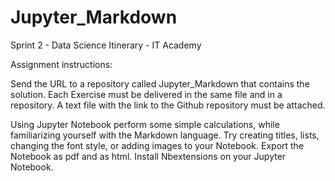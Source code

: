 # Jupyter_Markdown
Sprint 2 - Data Science Itinerary - IT Academy

Assignment instructions:

Send the URL to a repository called Jupyter_Markdown that contains the solution. 
Each Exercise must be delivered in the same file and in a repository. 
A text file with the link to the Github repository must be attached.

Using Jupyter Notebook perform some simple calculations, while familiarizing yourself with the Markdown language.
Try creating titles, lists, changing the font style, or adding images to your Notebook.
Export the Notebook as pdf and as html.
Install Nbextensions on your Jupyter Notebook.
